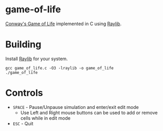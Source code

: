# game-of-life

[Conway's Game of Life](https://en.wikipedia.org/wiki/Conway%27s_Game_of_Life) implemented in C using [Raylib](https://github.com/raysan5/raylib).

# Building

Install [Raylib](https://github.com/raysan5/raylib) for your system.

```console
gcc game_of_life.c -O3 -lraylib -o game_of_life
./game_of_life
```

# Controls

- `SPACE` - Pause/Unpause simulation and enter/exit edit mode
  - Use Left and Right mouse buttons can be used to add or remove cells while in edit mode
- `ESC` - Quit
